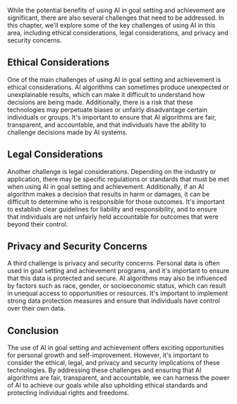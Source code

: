
While the potential benefits of using AI in goal setting and achievement are significant, there are also several challenges that need to be addressed. In this chapter, we'll explore some of the key challenges of using AI in this area, including ethical considerations, legal considerations, and privacy and security concerns.

Ethical Considerations
----------------------

One of the main challenges of using AI in goal setting and achievement is ethical considerations. AI algorithms can sometimes produce unexpected or unexplainable results, which can make it difficult to understand how decisions are being made. Additionally, there is a risk that these technologies may perpetuate biases or unfairly disadvantage certain individuals or groups. It's important to ensure that AI algorithms are fair, transparent, and accountable, and that individuals have the ability to challenge decisions made by AI systems.

Legal Considerations
--------------------

Another challenge is legal considerations. Depending on the industry or application, there may be specific regulations or standards that must be met when using AI in goal setting and achievement. Additionally, if an AI algorithm makes a decision that results in harm or damages, it can be difficult to determine who is responsible for those outcomes. It's important to establish clear guidelines for liability and responsibility, and to ensure that individuals are not unfairly held accountable for outcomes that were beyond their control.

Privacy and Security Concerns
-----------------------------

A third challenge is privacy and security concerns. Personal data is often used in goal setting and achievement programs, and it's important to ensure that this data is protected and secure. AI algorithms may also be influenced by factors such as race, gender, or socioeconomic status, which can result in unequal access to opportunities or resources. It's important to implement strong data protection measures and ensure that individuals have control over their own data.

Conclusion
----------

The use of AI in goal setting and achievement offers exciting opportunities for personal growth and self-improvement. However, it's important to consider the ethical, legal, and privacy and security implications of these technologies. By addressing these challenges and ensuring that AI algorithms are fair, transparent, and accountable, we can harness the power of AI to achieve our goals while also upholding ethical standards and protecting individual rights and freedoms.
